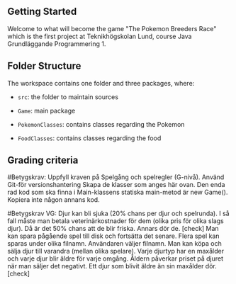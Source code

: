 ## Getting Started

Welcome to what will become the game "The Pokemon Breeders Race" which is the first project at Teknikhögskolan Lund, course Java Grundläggande Programmering 1.

## Folder Structure

The workspace contains one folder and three packages, where:

- `src`: the folder to maintain sources

- `Game`: main package
- `PokemonClasses`: contains classes regarding the Pokemon
- `FoodClasses`: contains classes regarding the food 

## Grading criteria 

#Betygskrav:
Uppfyll kraven på Spelgång och spelregler (G-nivå).
Använd Git-för versionshantering
Skapa de klasser som anges här ovan. Den enda rad kod som ska finna i Main-klassens statiska main-metod är new Game().
Kopiera inte någon annans kod.

#Betygskrav VG:
Djur kan bli sjuka (20% chans per djur och spelrunda). I så fall måste man betala veterinärkostnader för dem (olika pris för olika slags djur). Då är det 50% chans att de blir friska. Annars dör de. [check]
Man kan spara pågående spel till disk och fortsätta det senare. Flera spel kan sparas under olika filnamn. Användaren väljer filnamn.
Man kan köpa och sälja djur till varandra (mellan olika spelare).
Varje djurtyp har en maxålder och varje djur blir äldre för varje omgång. Åldern påverkar priset på djuret när man säljer det negativt. Ett djur som blivit äldre än sin maxålder dör. [check]

